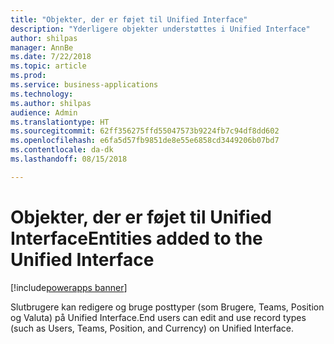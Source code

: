 ```yaml
---
title: "Objekter, der er føjet til Unified Interface"
description: "Yderligere objekter understøttes i Unified Interface"
author: shilpas
manager: AnnBe
ms.date: 7/22/2018
ms.topic: article
ms.prod: 
ms.service: business-applications
ms.technology: 
ms.author: shilpas
audience: Admin
ms.translationtype: HT
ms.sourcegitcommit: 62ff356275ffd55047573b9224fb7c94df8dd602
ms.openlocfilehash: e6fa5d57fb9851de8e55e6858cd3449206b07bd7
ms.contentlocale: da-dk
ms.lasthandoff: 08/15/2018

---
```

# <a name="entities-added-to-the-unified-interface"></a><span data-ttu-id="43b6c-103">Objekter, der er føjet til Unified Interface</span><span class="sxs-lookup"><span data-stu-id="43b6c-103">Entities added to the Unified Interface</span></span>

[!include[powerapps banner](../includes/powerapps.md)]




<span data-ttu-id="43b6c-104">Slutbrugere kan redigere og bruge posttyper (som Brugere, Teams, Position og Valuta) på Unified Interface.</span><span class="sxs-lookup"><span data-stu-id="43b6c-104">End users can edit and use record types (such as Users, Teams, Position, and Currency) on Unified Interface.</span></span> 

